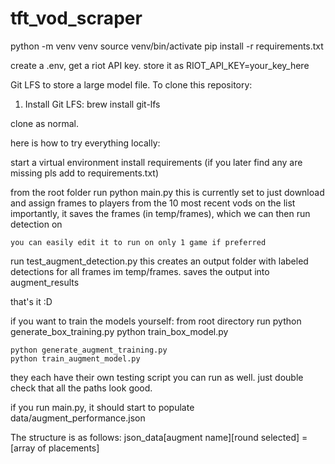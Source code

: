 # tft_vod_scraper
python -m venv venv
source venv/bin/activate
pip install -r requirements.txt

create a .env, get a riot API key. 
store it as 
RIOT_API_KEY=your_key_here

Git LFS to store a large model file. To clone this repository:
1. Install Git LFS:
brew install git-lfs

clone as normal.

here is how to try everything locally:

start a virtual environment
install requirements (if you later find any are missing pls add to requirements.txt)

from the root folder
run python main.py 
    this is currently set to just download and assign frames to players from the 10 most recent vods on the list
    importantly, it saves the frames (in temp/frames), which we can then run detection on

    you can easily edit it to run on only 1 game if preferred

run test_augment_detection.py
    this creates an output folder with labeled detections for all frames im temp/frames. saves the output into augment_results

that's it :D


if you want to train the models yourself:
from root directory run
    python generate_box_training.py
    python train_box_model.py

    python generate_augment_training.py
    python train_augment_model.py

they each have their own testing script you can run as well. just double check that all the paths look good.


if you run main.py, it should start to populate data/augment_performance.json

The structure is as follows:
json_data[augment name][round selected] = [array of placements]